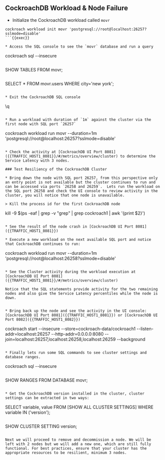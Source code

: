 ## CockroachDB Workload & Node Failure

* Initialize the CockroachDB workload called `movr`

```
cockroach workload init movr 'postgresql://root@localhost:26257?sslmode=disable'
```{{exec}}

* Access the SQL console to see the `movr` database and run a query

```
cockroach sql --insecure
```{{exec}}

```
SHOW TABLES FROM movr;
```{{exec}}

```
SELECT * FROM movr.users WHERE city='new york';
```{{exec}}

* Exit the CockroachDB SQL console

```
\q
```{{exec}}

* Run a workload with duration of `1m` against the cluster via the first node with SQL port `26257`

```
cockroach workload run movr --duration=1m 'postgresql://root@localhost:26257?sslmode=disable'
```{{exec}}

* Check the activity at [CockroachDB UI Port 8081]({{TRAFFIC_HOST1_8081}}/#/metrics/overview/cluster) to determine the Service Latency with 3 nodes.

### Test Resiliency of the CockroachDB Cluster

* Bring down the node with SQL port 26257, from this perspective only an entry point is not available but the cluster continues to run and can be accessed via ports `26258 and 26259`.  Lets run the workload on the SQL port 26258 and check the UI console to review activity in the cluster, you will notice that one node is unavailable.

> Kill the process id for the first CockroachDB node

```
kill -9 $(ps -eaf | grep -v "grep" | grep cockroach1 | awk '{print $2}')
```{{exec}}

* See the result of the node crash in [CockroachDB UI Port 8081]({{TRAFFIC_HOST1_8081}})

* Execute a new workload on the next available SQL port and notice that CockroachDB continues to run:

```
cockroach workload run movr --duration=1m 'postgresql://root@localhost:26258?sslmode=disable'
```{{exec}}

* See the Cluster activity during the workload execution at [CockroachDB UI Port 8081]({{TRAFFIC_HOST1_8081}}/#/metrics/overview/cluster)

Notice that the SQL statements provide activity for the two remaining nodes and also give the Service Latency percentiles while the node is down.


* Bring back up the node and see the activity in the UI console: [CockroachDB UI Port 8081]({{TRAFFIC_HOST1_8081}}) or [CockroachDB UI Port 8082]({{TRAFFIC_HOST1_8082}})

```
cockroach start --insecure --store=cockroach-data/cockroach1 --listen-addr=localhost:26257 --http-addr=0.0.0.0:8080 --join=localhost:26257,localhost:26258,localhost:26259 --background
```{{exec}}

* Finally lets run some SQL commands to see cluster settings and database ranges.

```
cockroach sql --insecure
```{{exec}}

```
SHOW RANGES FROM DATABASE movr;
```{{exec}}

* Get the CockroachDB version installed in the cluster, cluster settings can be extracted in two ways:

```
SELECT variable, value FROM [SHOW ALL CLUSTER SETTINGS] WHERE variable IN ('version');
```{{exec}}

```
SHOW CLUSTER SETTING version;
```{{exec}}

Next we will proceed to remove and decommission a node. We will be left with 2 nodes but we will add a new one, which are still fully functional. For best practices, ensure that your cluster has the appropriate resources to be resilient, minimum 3 nodes.
